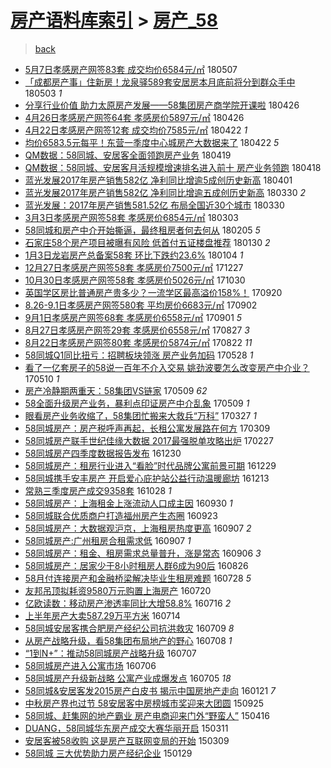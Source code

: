 [房产语料库索引](../../README.md)  > [房产_58](房产_58.md)
====
> [back](../README.md)

- [5月7日孝感房产网签83套 成交均价6584元/㎡](http://jkwz.applinzi.com/ittc/7100430816498942982.html#5%E6%9C%887%E6%97%A5%E5%AD%9D%E6%84%9F%E6%88%BF%E4%BA%A7%E7%BD%91%E7%AD%BE83%E5%A5%97+%E6%88%90%E4%BA%A4%E5%9D%87%E4%BB%B76584%E5%85%83%2F%E3%8E%A1) 180507  
- [「成都房产事」住新房！龙泉驿589套安居房本月底前将分到群众手中](http://jkwz.applinzi.com/ittc/7098836303678538758.html#%E3%80%8C%E6%88%90%E9%83%BD%E6%88%BF%E4%BA%A7%E4%BA%8B%E3%80%8D%E4%BD%8F%E6%96%B0%E6%88%BF%EF%BC%81%E9%BE%99%E6%B3%89%E9%A9%BF589%E5%A5%97%E5%AE%89%E5%B1%85%E6%88%BF%E6%9C%AC%E6%9C%88%E5%BA%95%E5%89%8D%E5%B0%86%E5%88%86%E5%88%B0%E7%BE%A4%E4%BC%97%E6%89%8B%E4%B8%AD) 180503 *1* 
- [分享行业价值 助力太原房产发展——58集团房产商学院开课啦](http://jkwz.applinzi.com/ittc/7096406857818309639.html#%E5%88%86%E4%BA%AB%E8%A1%8C%E4%B8%9A%E4%BB%B7%E5%80%BC+%E5%8A%A9%E5%8A%9B%E5%A4%AA%E5%8E%9F%E6%88%BF%E4%BA%A7%E5%8F%91%E5%B1%95%E2%80%94%E2%80%9458%E9%9B%86%E5%9B%A2%E6%88%BF%E4%BA%A7%E5%95%86%E5%AD%A6%E9%99%A2%E5%BC%80%E8%AF%BE%E5%95%A6) 180426  
- [4月26日孝感房产网签64套 孝感房价5897元/㎡](http://jkwz.applinzi.com/ittc/7096347233043874822.html#4%E6%9C%8826%E6%97%A5%E5%AD%9D%E6%84%9F%E6%88%BF%E4%BA%A7%E7%BD%91%E7%AD%BE64%E5%A5%97+%E5%AD%9D%E6%84%9F%E6%88%BF%E4%BB%B75897%E5%85%83%2F%E3%8E%A1) 180426  
- [4月22日孝感房产网签12套 成交均价7585元/㎡](http://jkwz.applinzi.com/ittc/7094889199478244359.html#4%E6%9C%8822%E6%97%A5%E5%AD%9D%E6%84%9F%E6%88%BF%E4%BA%A7%E7%BD%91%E7%AD%BE12%E5%A5%97+%E6%88%90%E4%BA%A4%E5%9D%87%E4%BB%B77585%E5%85%83%2F%E3%8E%A1) 180422 *1* 
- [均价6583.5元每平！东营一季度中心城房产大数据来了](http://jkwz.applinzi.com/ittc/7094713792913212427.html#%E5%9D%87%E4%BB%B76583.5%E5%85%83%E6%AF%8F%E5%B9%B3%EF%BC%81%E4%B8%9C%E8%90%A5%E4%B8%80%E5%AD%A3%E5%BA%A6%E4%B8%AD%E5%BF%83%E5%9F%8E%E6%88%BF%E4%BA%A7%E5%A4%A7%E6%95%B0%E6%8D%AE%E6%9D%A5%E4%BA%86) 180422 *5* 
- [QM数据：58同城、安居客全面领跑房产业务](http://jkwz.applinzi.com/ittc/7093625779273597963.html#QM%E6%95%B0%E6%8D%AE%EF%BC%9A58%E5%90%8C%E5%9F%8E%E3%80%81%E5%AE%89%E5%B1%85%E5%AE%A2%E5%85%A8%E9%9D%A2%E9%A2%86%E8%B7%91%E6%88%BF%E4%BA%A7%E4%B8%9A%E5%8A%A1) 180419  
- [QM数据：58同城、安居客月活规模增速排名进入前十 房产业务领跑](http://jkwz.applinzi.com/ittc/7093428238921761808.html#QM%E6%95%B0%E6%8D%AE%EF%BC%9A58%E5%90%8C%E5%9F%8E%E3%80%81%E5%AE%89%E5%B1%85%E5%AE%A2%E6%9C%88%E6%B4%BB%E8%A7%84%E6%A8%A1%E5%A2%9E%E9%80%9F%E6%8E%92%E5%90%8D%E8%BF%9B%E5%85%A5%E5%89%8D%E5%8D%81+%E6%88%BF%E4%BA%A7%E4%B8%9A%E5%8A%A1%E9%A2%86%E8%B7%91) 180418  
- [蓝光发展2017年房产销售582亿 净利同比增逾5成创历史新高](http://jkwz.applinzi.com/ittc/7087039275600446471.html#%E8%93%9D%E5%85%89%E5%8F%91%E5%B1%952017%E5%B9%B4%E6%88%BF%E4%BA%A7%E9%94%80%E5%94%AE582%E4%BA%BF+%E5%87%80%E5%88%A9%E5%90%8C%E6%AF%94%E5%A2%9E%E9%80%BE5%E6%88%90%E5%88%9B%E5%8E%86%E5%8F%B2%E6%96%B0%E9%AB%98) 180401  
- [蓝光发展2017年房产销售582亿 净利同比增逾五成创历史新高](http://jkwz.applinzi.com/ittc/7086415417000330246.html#%E8%93%9D%E5%85%89%E5%8F%91%E5%B1%952017%E5%B9%B4%E6%88%BF%E4%BA%A7%E9%94%80%E5%94%AE582%E4%BA%BF+%E5%87%80%E5%88%A9%E5%90%8C%E6%AF%94%E5%A2%9E%E9%80%BE%E4%BA%94%E6%88%90%E5%88%9B%E5%8E%86%E5%8F%B2%E6%96%B0%E9%AB%98) 180330 *2* 
- [蓝光发展：2017年房产销售581.52亿 布局全国近30个城市](http://jkwz.applinzi.com/ittc/7086381199092352010.html#%E8%93%9D%E5%85%89%E5%8F%91%E5%B1%95%EF%BC%9A2017%E5%B9%B4%E6%88%BF%E4%BA%A7%E9%94%80%E5%94%AE581.52%E4%BA%BF+%E5%B8%83%E5%B1%80%E5%85%A8%E5%9B%BD%E8%BF%9130%E4%B8%AA%E5%9F%8E%E5%B8%82) 180330  
- [3月3日孝感房产网签58套 孝感房价6854元/㎡](http://jkwz.applinzi.com/ittc/7076305703461717003.html#3%E6%9C%883%E6%97%A5%E5%AD%9D%E6%84%9F%E6%88%BF%E4%BA%A7%E7%BD%91%E7%AD%BE58%E5%A5%97+%E5%AD%9D%E6%84%9F%E6%88%BF%E4%BB%B76854%E5%85%83%2F%E3%8E%A1) 180303  
- [58同城和房产中介开始撕逼，最终租房者何去何从](http://jkwz.applinzi.com/ittc/7066590150337758215.html#58%E5%90%8C%E5%9F%8E%E5%92%8C%E6%88%BF%E4%BA%A7%E4%B8%AD%E4%BB%8B%E5%BC%80%E5%A7%8B%E6%92%95%E9%80%BC%EF%BC%8C%E6%9C%80%E7%BB%88%E7%A7%9F%E6%88%BF%E8%80%85%E4%BD%95%E5%8E%BB%E4%BD%95%E4%BB%8E) 180205 *5* 
- [石家庄58个房产项目被曝有风险 低首付五证楼盘推荐](http://jkwz.applinzi.com/ittc/7064373449890202635.html#%E7%9F%B3%E5%AE%B6%E5%BA%8458%E4%B8%AA%E6%88%BF%E4%BA%A7%E9%A1%B9%E7%9B%AE%E8%A2%AB%E6%9B%9D%E6%9C%89%E9%A3%8E%E9%99%A9+%E4%BD%8E%E9%A6%96%E4%BB%98%E4%BA%94%E8%AF%81%E6%A5%BC%E7%9B%98%E6%8E%A8%E8%8D%90) 180130 *2* 
- [1月3日龙岩房产总备案58套 环比下跌约23.6%](http://jkwz.applinzi.com/ittc/7054659339460019206.html#1%E6%9C%883%E6%97%A5%E9%BE%99%E5%B2%A9%E6%88%BF%E4%BA%A7%E6%80%BB%E5%A4%87%E6%A1%8858%E5%A5%97+%E7%8E%AF%E6%AF%94%E4%B8%8B%E8%B7%8C%E7%BA%A623.6%25) 180104 *1* 
- [12月27日孝感房产网签58套 孝感房价7500元/㎡](http://jkwz.applinzi.com/ittc/7051812600566776849.html#12%E6%9C%8827%E6%97%A5%E5%AD%9D%E6%84%9F%E6%88%BF%E4%BA%A7%E7%BD%91%E7%AD%BE58%E5%A5%97+%E5%AD%9D%E6%84%9F%E6%88%BF%E4%BB%B77500%E5%85%83%2F%E3%8E%A1) 171227  
- [10月30日孝感房产网签58套 孝感房价5026元/㎡](http://jkwz.applinzi.com/ittc/7030305691296859153.html#10%E6%9C%8830%E6%97%A5%E5%AD%9D%E6%84%9F%E6%88%BF%E4%BA%A7%E7%BD%91%E7%AD%BE58%E5%A5%97+%E5%AD%9D%E6%84%9F%E6%88%BF%E4%BB%B75026%E5%85%83%2F%E3%8E%A1) 171030  
- [英国学区房比普通房产贵多少？一流学区最高溢价158%！](http://jkwz.applinzi.com/ittc/7015438004116784145.html#%E8%8B%B1%E5%9B%BD%E5%AD%A6%E5%8C%BA%E6%88%BF%E6%AF%94%E6%99%AE%E9%80%9A%E6%88%BF%E4%BA%A7%E8%B4%B5%E5%A4%9A%E5%B0%91%EF%BC%9F%E4%B8%80%E6%B5%81%E5%AD%A6%E5%8C%BA%E6%9C%80%E9%AB%98%E6%BA%A2%E4%BB%B7158%25%EF%BC%81) 170920  
- [8.26-9.1日孝感房产网签580套 平均房价6683元/㎡](http://jkwz.applinzi.com/ittc/7008678160185689105.html#8.26-9.1%E6%97%A5%E5%AD%9D%E6%84%9F%E6%88%BF%E4%BA%A7%E7%BD%91%E7%AD%BE580%E5%A5%97+%E5%B9%B3%E5%9D%87%E6%88%BF%E4%BB%B76683%E5%85%83%2F%E3%8E%A1) 170902  
- [9月1日孝感房产网签68套 孝感房价6558元/㎡](http://jkwz.applinzi.com/ittc/7008398902733308944.html#9%E6%9C%881%E6%97%A5%E5%AD%9D%E6%84%9F%E6%88%BF%E4%BA%A7%E7%BD%91%E7%AD%BE68%E5%A5%97+%E5%AD%9D%E6%84%9F%E6%88%BF%E4%BB%B76558%E5%85%83%2F%E3%8E%A1) 170901 *5* 
- [8月27日孝感房产网签29套 孝感房价6558元/㎡](http://jkwz.applinzi.com/ittc/7006574849554908176.html#8%E6%9C%8827%E6%97%A5%E5%AD%9D%E6%84%9F%E6%88%BF%E4%BA%A7%E7%BD%91%E7%AD%BE29%E5%A5%97+%E5%AD%9D%E6%84%9F%E6%88%BF%E4%BB%B76558%E5%85%83%2F%E3%8E%A1) 170827 *3* 
- [8月22日孝感房产网签80套 孝感房价5874元/㎡](http://jkwz.applinzi.com/ittc/7004688147911541777.html#8%E6%9C%8822%E6%97%A5%E5%AD%9D%E6%84%9F%E6%88%BF%E4%BA%A7%E7%BD%91%E7%AD%BE80%E5%A5%97+%E5%AD%9D%E6%84%9F%E6%88%BF%E4%BB%B75874%E5%85%83%2F%E3%8E%A1) 170822 *11* 
- [58同城Q1同比扭亏：招聘板块领涨 房产业务加码](http://jkwz.applinzi.com/ittc/6972744262306235396.html#58%E5%90%8C%E5%9F%8EQ1%E5%90%8C%E6%AF%94%E6%89%AD%E4%BA%8F%EF%BC%9A%E6%8B%9B%E8%81%98%E6%9D%BF%E5%9D%97%E9%A2%86%E6%B6%A8+%E6%88%BF%E4%BA%A7%E4%B8%9A%E5%8A%A1%E5%8A%A0%E7%A0%81) 170528 *1* 
- [看了一亿套房子的58说一百年不介入交易 姚劲波要怎么改变房产中介业？](http://jkwz.applinzi.com/ittc/6966048948019004420.html#%E7%9C%8B%E4%BA%86%E4%B8%80%E4%BA%BF%E5%A5%97%E6%88%BF%E5%AD%90%E7%9A%8458%E8%AF%B4%E4%B8%80%E7%99%BE%E5%B9%B4%E4%B8%8D%E4%BB%8B%E5%85%A5%E4%BA%A4%E6%98%93+%E5%A7%9A%E5%8A%B2%E6%B3%A2%E8%A6%81%E6%80%8E%E4%B9%88%E6%94%B9%E5%8F%98%E6%88%BF%E4%BA%A7%E4%B8%AD%E4%BB%8B%E4%B8%9A%EF%BC%9F) 170510 *1* 
- [房产冷静期两重天：58集团VS链家](http://jkwz.applinzi.com/ittc/6965784995963601925.html#%E6%88%BF%E4%BA%A7%E5%86%B7%E9%9D%99%E6%9C%9F%E4%B8%A4%E9%87%8D%E5%A4%A9%EF%BC%9A58%E9%9B%86%E5%9B%A2VS%E9%93%BE%E5%AE%B6) 170509 *62* 
- [58全面升级房产业务，暴利点印证房产中介乱象](http://jkwz.applinzi.com/ittc/6965683682319795204.html#58%E5%85%A8%E9%9D%A2%E5%8D%87%E7%BA%A7%E6%88%BF%E4%BA%A7%E4%B8%9A%E5%8A%A1%EF%BC%8C%E6%9A%B4%E5%88%A9%E7%82%B9%E5%8D%B0%E8%AF%81%E6%88%BF%E4%BA%A7%E4%B8%AD%E4%BB%8B%E4%B9%B1%E8%B1%A1) 170509 *1* 
- [眼看房产业务收缩了，58集团忙搬来大救兵“万科”](http://jkwz.applinzi.com/ittc/6949806593943274500.html#%E7%9C%BC%E7%9C%8B%E6%88%BF%E4%BA%A7%E4%B8%9A%E5%8A%A1%E6%94%B6%E7%BC%A9%E4%BA%86%EF%BC%8C58%E9%9B%86%E5%9B%A2%E5%BF%99%E6%90%AC%E6%9D%A5%E5%A4%A7%E6%95%91%E5%85%B5%E2%80%9C%E4%B8%87%E7%A7%91%E2%80%9D) 170327 *1* 
- [58同城房产：房产税呼声再起，长租公寓发展路在何方](http://jkwz.applinzi.com/ittc/6943021836429427716.html#58%E5%90%8C%E5%9F%8E%E6%88%BF%E4%BA%A7%EF%BC%9A%E6%88%BF%E4%BA%A7%E7%A8%8E%E5%91%BC%E5%A3%B0%E5%86%8D%E8%B5%B7%EF%BC%8C%E9%95%BF%E7%A7%9F%E5%85%AC%E5%AF%93%E5%8F%91%E5%B1%95%E8%B7%AF%E5%9C%A8%E4%BD%95%E6%96%B9) 170309  
- [58同城房产联手世纪佳缘大数据 2017最强脱单攻略出炉](http://jkwz.applinzi.com/ittc/6939319470064665605.html#58%E5%90%8C%E5%9F%8E%E6%88%BF%E4%BA%A7%E8%81%94%E6%89%8B%E4%B8%96%E7%BA%AA%E4%BD%B3%E7%BC%98%E5%A4%A7%E6%95%B0%E6%8D%AE+2017%E6%9C%80%E5%BC%BA%E8%84%B1%E5%8D%95%E6%94%BB%E7%95%A5%E5%87%BA%E7%82%89) 170227  
- [58同城房产四季度数据报告发布](http://jkwz.applinzi.com/ittc/6917362298317702148.html#58%E5%90%8C%E5%9F%8E%E6%88%BF%E4%BA%A7%E5%9B%9B%E5%AD%A3%E5%BA%A6%E6%95%B0%E6%8D%AE%E6%8A%A5%E5%91%8A%E5%8F%91%E5%B8%83) 161230  
- [58同城房产：租房行业进入“看脸”时代品牌公寓前景可期](http://jkwz.applinzi.com/ittc/6916991723967611908.html#58%E5%90%8C%E5%9F%8E%E6%88%BF%E4%BA%A7%EF%BC%9A%E7%A7%9F%E6%88%BF%E8%A1%8C%E4%B8%9A%E8%BF%9B%E5%85%A5%E2%80%9C%E7%9C%8B%E8%84%B8%E2%80%9D%E6%97%B6%E4%BB%A3%E5%93%81%E7%89%8C%E5%85%AC%E5%AF%93%E5%89%8D%E6%99%AF%E5%8F%AF%E6%9C%9F) 161229  
- [58同城携手安丰房产 开启爱心庇护站公益行动温暖廊坊](http://jkwz.applinzi.com/ittc/6911069817393382405.html#58%E5%90%8C%E5%9F%8E%E6%90%BA%E6%89%8B%E5%AE%89%E4%B8%B0%E6%88%BF%E4%BA%A7+%E5%BC%80%E5%90%AF%E7%88%B1%E5%BF%83%E5%BA%87%E6%8A%A4%E7%AB%99%E5%85%AC%E7%9B%8A%E8%A1%8C%E5%8A%A8%E6%B8%A9%E6%9A%96%E5%BB%8A%E5%9D%8A) 161213  
- [常熟三季度房产成交9358套](http://jkwz.applinzi.com/ittc/6893975004370174980.html#%E5%B8%B8%E7%86%9F%E4%B8%89%E5%AD%A3%E5%BA%A6%E6%88%BF%E4%BA%A7%E6%88%90%E4%BA%A49358%E5%A5%97) 161028 *1* 
- [58同城房产：上海租金上涨流动人口成主因](http://jkwz.applinzi.com/ittc/6883597842957992965.html#58%E5%90%8C%E5%9F%8E%E6%88%BF%E4%BA%A7%EF%BC%9A%E4%B8%8A%E6%B5%B7%E7%A7%9F%E9%87%91%E4%B8%8A%E6%B6%A8%E6%B5%81%E5%8A%A8%E4%BA%BA%E5%8F%A3%E6%88%90%E4%B8%BB%E5%9B%A0) 160930 *1* 
- [58同城联合优质商户打造福州房产生态圈](http://jkwz.applinzi.com/ittc/6881016933427725317.html#58%E5%90%8C%E5%9F%8E%E8%81%94%E5%90%88%E4%BC%98%E8%B4%A8%E5%95%86%E6%88%B7%E6%89%93%E9%80%A0%E7%A6%8F%E5%B7%9E%E6%88%BF%E4%BA%A7%E7%94%9F%E6%80%81%E5%9C%88) 160923  
- [58同城房产：大数据观沪京，上海租房热度更高](http://jkwz.applinzi.com/ittc/6875052363840226309.html#58%E5%90%8C%E5%9F%8E%E6%88%BF%E4%BA%A7%EF%BC%9A%E5%A4%A7%E6%95%B0%E6%8D%AE%E8%A7%82%E6%B2%AA%E4%BA%AC%EF%BC%8C%E4%B8%8A%E6%B5%B7%E7%A7%9F%E6%88%BF%E7%83%AD%E5%BA%A6%E6%9B%B4%E9%AB%98) 160907 *2* 
- [58同城房产:广州租房合租需求低](http://jkwz.applinzi.com/ittc/6874946028226216964.html#58%E5%90%8C%E5%9F%8E%E6%88%BF%E4%BA%A7%3A%E5%B9%BF%E5%B7%9E%E7%A7%9F%E6%88%BF%E5%90%88%E7%A7%9F%E9%9C%80%E6%B1%82%E4%BD%8E) 160907 *1* 
- [58同城房产：租金、租房需求总量普升，涨是常态](http://jkwz.applinzi.com/ittc/6874750666756588549.html#58%E5%90%8C%E5%9F%8E%E6%88%BF%E4%BA%A7%EF%BC%9A%E7%A7%9F%E9%87%91%E3%80%81%E7%A7%9F%E6%88%BF%E9%9C%80%E6%B1%82%E6%80%BB%E9%87%8F%E6%99%AE%E5%8D%87%EF%BC%8C%E6%B6%A8%E6%98%AF%E5%B8%B8%E6%80%81) 160906 *3* 
- [58同城房产：居家少于8小时租房人群6成为90后](http://jkwz.applinzi.com/ittc/6870696208552690692.html#58%E5%90%8C%E5%9F%8E%E6%88%BF%E4%BA%A7%EF%BC%9A%E5%B1%85%E5%AE%B6%E5%B0%91%E4%BA%8E8%E5%B0%8F%E6%97%B6%E7%A7%9F%E6%88%BF%E4%BA%BA%E7%BE%A46%E6%88%90%E4%B8%BA90%E5%90%8E) 160826  
- [58月付连接房产和金融桥梁解决毕业生租房难题](http://jkwz.applinzi.com/ittc/6859877923628254213.html#58%E6%9C%88%E4%BB%98%E8%BF%9E%E6%8E%A5%E6%88%BF%E4%BA%A7%E5%92%8C%E9%87%91%E8%9E%8D%E6%A1%A5%E6%A2%81%E8%A7%A3%E5%86%B3%E6%AF%95%E4%B8%9A%E7%94%9F%E7%A7%9F%E6%88%BF%E9%9A%BE%E9%A2%98) 160728 *5* 
- [友邦吊顶拟耗资9580万元购置上海房产](http://jkwz.applinzi.com/ittc/6857028477404054533.html#%E5%8F%8B%E9%82%A6%E5%90%8A%E9%A1%B6%E6%8B%9F%E8%80%97%E8%B5%849580%E4%B8%87%E5%85%83%E8%B4%AD%E7%BD%AE%E4%B8%8A%E6%B5%B7%E6%88%BF%E4%BA%A7) 160720  
- [亿欧读数：移动房产渗透率同比大增58.8%](http://jkwz.applinzi.com/ittc/6855525698286126085.html#%E4%BA%BF%E6%AC%A7%E8%AF%BB%E6%95%B0%EF%BC%9A%E7%A7%BB%E5%8A%A8%E6%88%BF%E4%BA%A7%E6%B8%97%E9%80%8F%E7%8E%87%E5%90%8C%E6%AF%94%E5%A4%A7%E5%A2%9E58.8%25) 160716 *2* 
- [上半年房产大卖587.29万平方米](http://jkwz.applinzi.com/ittc/6854610559579980805.html#%E4%B8%8A%E5%8D%8A%E5%B9%B4%E6%88%BF%E4%BA%A7%E5%A4%A7%E5%8D%96587.29%E4%B8%87%E5%B9%B3%E6%96%B9%E7%B1%B3) 160714  
- [58同城安居客携合肥房产经纪公司抗洪救灾](http://jkwz.applinzi.com/ittc/6852833581281575941.html#58%E5%90%8C%E5%9F%8E%E5%AE%89%E5%B1%85%E5%AE%A2%E6%90%BA%E5%90%88%E8%82%A5%E6%88%BF%E4%BA%A7%E7%BB%8F%E7%BA%AA%E5%85%AC%E5%8F%B8%E6%8A%97%E6%B4%AA%E6%95%91%E7%81%BE) 160709 *8* 
- [从房产战略升级，看58集团布局地产的野心](http://jkwz.applinzi.com/ittc/6852590426426704900.html#%E4%BB%8E%E6%88%BF%E4%BA%A7%E6%88%98%E7%95%A5%E5%8D%87%E7%BA%A7%EF%BC%8C%E7%9C%8B58%E9%9B%86%E5%9B%A2%E5%B8%83%E5%B1%80%E5%9C%B0%E4%BA%A7%E7%9A%84%E9%87%8E%E5%BF%83) 160708 *1* 
- [“1到N+”：推动58同城房产战略升级](http://jkwz.applinzi.com/ittc/6852034085920441349.html#%E2%80%9C1%E5%88%B0N%2B%E2%80%9D%EF%BC%9A%E6%8E%A8%E5%8A%A858%E5%90%8C%E5%9F%8E%E6%88%BF%E4%BA%A7%E6%88%98%E7%95%A5%E5%8D%87%E7%BA%A7) 160707  
- [58同城房产进入公寓市场](http://jkwz.applinzi.com/ittc/6851656047273706501.html#58%E5%90%8C%E5%9F%8E%E6%88%BF%E4%BA%A7%E8%BF%9B%E5%85%A5%E5%85%AC%E5%AF%93%E5%B8%82%E5%9C%BA) 160706  
- [58同城房产升级新战略 公寓产业成爆发点](http://jkwz.applinzi.com/ittc/6851383854195278853.html#58%E5%90%8C%E5%9F%8E%E6%88%BF%E4%BA%A7%E5%8D%87%E7%BA%A7%E6%96%B0%E6%88%98%E7%95%A5+%E5%85%AC%E5%AF%93%E4%BA%A7%E4%B8%9A%E6%88%90%E7%88%86%E5%8F%91%E7%82%B9) 160705 *18* 
- [58同城&amp;安居客发2015房产白皮书 揭示中国房地产走向](http://jkwz.applinzi.com/ittc/6789717213246391301.html#58%E5%90%8C%E5%9F%8E%26amp%3B%E5%AE%89%E5%B1%85%E5%AE%A2%E5%8F%912015%E6%88%BF%E4%BA%A7%E7%99%BD%E7%9A%AE%E4%B9%A6+%E6%8F%AD%E7%A4%BA%E4%B8%AD%E5%9B%BD%E6%88%BF%E5%9C%B0%E4%BA%A7%E8%B5%B0%E5%90%91) 160121 *7* 
- [中秋房产界也过节 58安居客中房榜城市奖迎来大团圆](http://jkwz.applinzi.com/ittc/6746041699908174853.html#%E4%B8%AD%E7%A7%8B%E6%88%BF%E4%BA%A7%E7%95%8C%E4%B9%9F%E8%BF%87%E8%8A%82+58%E5%AE%89%E5%B1%85%E5%AE%A2%E4%B8%AD%E6%88%BF%E6%A6%9C%E5%9F%8E%E5%B8%82%E5%A5%96%E8%BF%8E%E6%9D%A5%E5%A4%A7%E5%9B%A2%E5%9C%86) 150925  
- [58同城、赶集网的地产霸业 房产电商迎来门外“野蛮人”](http://jkwz.applinzi.com/ittc/547650611404696825.html#58%E5%90%8C%E5%9F%8E%E3%80%81%E8%B5%B6%E9%9B%86%E7%BD%91%E7%9A%84%E5%9C%B0%E4%BA%A7%E9%9C%B8%E4%B8%9A+%E6%88%BF%E4%BA%A7%E7%94%B5%E5%95%86%E8%BF%8E%E6%9D%A5%E9%97%A8%E5%A4%96%E2%80%9C%E9%87%8E%E8%9B%AE%E4%BA%BA%E2%80%9D) 150416  
- [DUANG，58同城华东房产成交大赛华丽开启](http://jkwz.applinzi.com/ittc/547650611398897052.html#DUANG%EF%BC%8C58%E5%90%8C%E5%9F%8E%E5%8D%8E%E4%B8%9C%E6%88%BF%E4%BA%A7%E6%88%90%E4%BA%A4%E5%A4%A7%E8%B5%9B%E5%8D%8E%E4%B8%BD%E5%BC%80%E5%90%AF) 150311  
- [安居客被58收购  这是房产互联网变局的开始](http://jkwz.applinzi.com/ittc/547650611396298726.html#%E5%AE%89%E5%B1%85%E5%AE%A2%E8%A2%AB58%E6%94%B6%E8%B4%AD++%E8%BF%99%E6%98%AF%E6%88%BF%E4%BA%A7%E4%BA%92%E8%81%94%E7%BD%91%E5%8F%98%E5%B1%80%E7%9A%84%E5%BC%80%E5%A7%8B) 150309  
- [58同城 三大优势助力房产经纪企业](http://jkwz.applinzi.com/ittc/547650611391425179.html#58%E5%90%8C%E5%9F%8E+%E4%B8%89%E5%A4%A7%E4%BC%98%E5%8A%BF%E5%8A%A9%E5%8A%9B%E6%88%BF%E4%BA%A7%E7%BB%8F%E7%BA%AA%E4%BC%81%E4%B8%9A) 150129  
